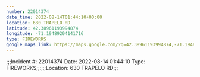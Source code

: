 ```yaml
---
number: 22014374
date_time: 2022-08-14T01:44:10+00:00
location: 630 TRAPELO RD
latitude: 42.38961193994874
longitude: -71.19489204141716
type: FIREWORKS
google_maps_link: https://maps.google.com/?q=42.38961193994874,-71.19489204141716
---
```


;;;Incident #: 22014374   Date: 2022-08-14 01:44:10   Type: FIREWORKS;;;;;;Location: 630 TRAPELO RD;;;
